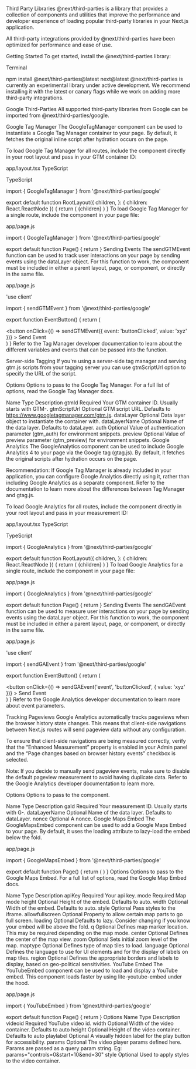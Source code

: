 Third Party Libraries
@next/third-parties is a library that provides a collection of components and utilities that improve the performance and developer experience of loading popular third-party libraries in your Next.js application.

All third-party integrations provided by @next/third-parties have been optimized for performance and ease of use.

Getting Started
To get started, install the @next/third-parties library:

Terminal

npm install @next/third-parties@latest next@latest
@next/third-parties is currently an experimental library under active development. We recommend installing it with the latest or canary flags while we work on adding more third-party integrations.

Google Third-Parties
All supported third-party libraries from Google can be imported from @next/third-parties/google.

Google Tag Manager
The GoogleTagManager component can be used to instantiate a Google Tag Manager container to your page. By default, it fetches the original inline script after hydration occurs on the page.

To load Google Tag Manager for all routes, include the component directly in your root layout and pass in your GTM container ID:

app/layout.tsx
TypeScript

TypeScript

import { GoogleTagManager } from '@next/third-parties/google'
 
export default function RootLayout({
  children,
}: {
  children: React.ReactNode
}) {
  return (
    <html lang="en">
      <GoogleTagManager gtmId="GTM-XYZ" />
      <body>{children}</body>
    </html>
  )
}
To load Google Tag Manager for a single route, include the component in your page file:

app/page.js

import { GoogleTagManager } from '@next/third-parties/google'
 
export default function Page() {
  return <GoogleTagManager gtmId="GTM-XYZ" />
}
Sending Events
The sendGTMEvent function can be used to track user interactions on your page by sending events using the dataLayer object. For this function to work, the <GoogleTagManager /> component must be included in either a parent layout, page, or component, or directly in the same file.

app/page.js

'use client'
 
import { sendGTMEvent } from '@next/third-parties/google'
 
export function EventButton() {
  return (
    <div>
      <button
        onClick={() => sendGTMEvent({ event: 'buttonClicked', value: 'xyz' })}
      >
        Send Event
      </button>
    </div>
  )
}
Refer to the Tag Manager developer documentation to learn about the different variables and events that can be passed into the function.

Server-side Tagging
If you're using a server-side tag manager and serving gtm.js scripts from your tagging server you can use gtmScriptUrl option to specify the URL of the script.

Options
Options to pass to the Google Tag Manager. For a full list of options, read the Google Tag Manager docs.

Name	Type	Description
gtmId	Required	Your GTM container ID. Usually starts with GTM-.
gtmScriptUrl	Optional	GTM script URL. Defaults to https://www.googletagmanager.com/gtm.js.
dataLayer	Optional	Data layer object to instantiate the container with.
dataLayerName	Optional	Name of the data layer. Defaults to dataLayer.
auth	Optional	Value of authentication parameter (gtm_auth) for environment snippets.
preview	Optional	Value of preview parameter (gtm_preview) for environment snippets.
Google Analytics
The GoogleAnalytics component can be used to include Google Analytics 4 to your page via the Google tag (gtag.js). By default, it fetches the original scripts after hydration occurs on the page.

Recommendation: If Google Tag Manager is already included in your application, you can configure Google Analytics directly using it, rather than including Google Analytics as a separate component. Refer to the documentation to learn more about the differences between Tag Manager and gtag.js.

To load Google Analytics for all routes, include the component directly in your root layout and pass in your measurement ID:

app/layout.tsx
TypeScript

TypeScript

import { GoogleAnalytics } from '@next/third-parties/google'
 
export default function RootLayout({
  children,
}: {
  children: React.ReactNode
}) {
  return (
    <html lang="en">
      <body>{children}</body>
      <GoogleAnalytics gaId="G-XYZ" />
    </html>
  )
}
To load Google Analytics for a single route, include the component in your page file:

app/page.js

import { GoogleAnalytics } from '@next/third-parties/google'
 
export default function Page() {
  return <GoogleAnalytics gaId="G-XYZ" />
}
Sending Events
The sendGAEvent function can be used to measure user interactions on your page by sending events using the dataLayer object. For this function to work, the <GoogleAnalytics /> component must be included in either a parent layout, page, or component, or directly in the same file.

app/page.js

'use client'
 
import { sendGAEvent } from '@next/third-parties/google'
 
export function EventButton() {
  return (
    <div>
      <button
        onClick={() => sendGAEvent('event', 'buttonClicked', { value: 'xyz' })}
      >
        Send Event
      </button>
    </div>
  )
}
Refer to the Google Analytics developer documentation to learn more about event parameters.

Tracking Pageviews
Google Analytics automatically tracks pageviews when the browser history state changes. This means that client-side navigations between Next.js routes will send pageview data without any configuration.

To ensure that client-side navigations are being measured correctly, verify that the “Enhanced Measurement” property is enabled in your Admin panel and the “Page changes based on browser history events” checkbox is selected.

Note: If you decide to manually send pageview events, make sure to disable the default pageview measurement to avoid having duplicate data. Refer to the Google Analytics developer documentation to learn more.

Options
Options to pass to the <GoogleAnalytics> component.

Name	Type	Description
gaId	Required	Your measurement ID. Usually starts with G-.
dataLayerName	Optional	Name of the data layer. Defaults to dataLayer.
nonce	Optional	A nonce.
Google Maps Embed
The GoogleMapsEmbed component can be used to add a Google Maps Embed to your page. By default, it uses the loading attribute to lazy-load the embed below the fold.

app/page.js

import { GoogleMapsEmbed } from '@next/third-parties/google'
 
export default function Page() {
  return (
    <GoogleMapsEmbed
      apiKey="XYZ"
      height={200}
      width="100%"
      mode="place"
      q="Brooklyn+Bridge,New+York,NY"
    />
  )
}
Options
Options to pass to the Google Maps Embed. For a full list of options, read the Google Map Embed docs.

Name	Type	Description
apiKey	Required	Your api key.
mode	Required	Map mode
height	Optional	Height of the embed. Defaults to auto.
width	Optional	Width of the embed. Defaults to auto.
style	Optional	Pass styles to the iframe.
allowfullscreen	Optional	Property to allow certain map parts to go full screen.
loading	Optional	Defaults to lazy. Consider changing if you know your embed will be above the fold.
q	Optional	Defines map marker location. This may be required depending on the map mode.
center	Optional	Defines the center of the map view.
zoom	Optional	Sets initial zoom level of the map.
maptype	Optional	Defines type of map tiles to load.
language	Optional	Defines the language to use for UI elements and for the display of labels on map tiles.
region	Optional	Defines the appropriate borders and labels to display, based on geo-political sensitivities.
YouTube Embed
The YouTubeEmbed component can be used to load and display a YouTube embed. This component loads faster by using lite-youtube-embed under the hood.

app/page.js

import { YouTubeEmbed } from '@next/third-parties/google'
 
export default function Page() {
  return <YouTubeEmbed videoid="ogfYd705cRs" height={400} params="controls=0" />
}
Options
Name	Type	Description
videoid	Required	YouTube video id.
width	Optional	Width of the video container. Defaults to auto
height	Optional	Height of the video container. Defaults to auto
playlabel	Optional	A visually hidden label for the play button for accessibility.
params	Optional	The video player params defined here.
Params are passed as a query param string.
Eg: params="controls=0&start=10&end=30"
style	Optional	Used to apply styles to the video container.
